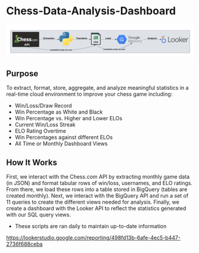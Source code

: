# Chess-Data-Analysis-Dashboard
![alt text](https://github.com/jackcompton94/Chess-Data-Analysis-Dashboard/blob/main/ChessDashboardDiagram.png)

## Purpose
To extract, format, store, aggregate, and analyze meaningful statistics in a real-time cloud environment to improve your chess game including:
* Win/Loss/Draw Record
* Win Percentage as White and Black
* Win Percentage vs. Higher and Lower ELOs
* Current Win/Loss Streak
* ELO Rating Overtime
* Win Percentages against different ELOs
* All Time or Monthly Dashboard Views


## How It Works
First, we interact with the Chess.com API by extracting monthly game data (in JSON) and format tabular rows of win/loss, usernames, and ELO ratings. From there, we load these rows into a table stored in BigQuery (tables are created monthly). Next, we interact with the BigQuery API and run a set of 11 queries to create the different views needed for analysis. Finally, we create a dashboard with the Looker API to reflect the statistics generated with our SQL query views.
* These scripts are ran daily to maintain up-to-date information

https://lookerstudio.google.com/reporting/498fd13b-6afe-4ec5-b447-2736f688ceba
